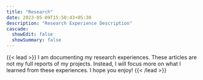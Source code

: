 ```yaml
---
title: "Research"
date: 2023-05-09T15:50:43+05:30
description: "Research Experience Description"
cascade:
  showEdit: false
  showSummary: false
---
```


{{< lead >}}
I am documenting my research experiences. These articles are not my full reports of my projects. Instead, I will focus more on what I learned from these experiences. I hope you enjoy!
{{< /lead >}}